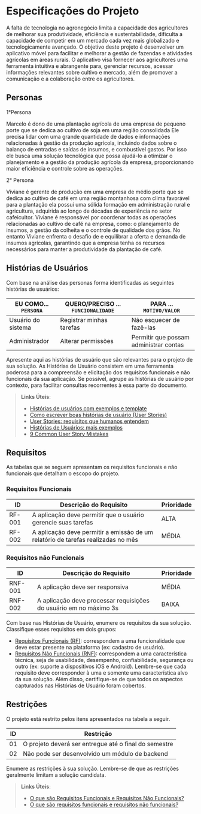 # Especificações do Projeto

A falta de tecnologia no agronegócio limita a capacidade dos agricultores de melhorar sua produtividade, eficiência e sustentabilidade, dificulta a capacidade de competir em um mercado cada vez mais globalizado e tecnologicamente avançado. O objetivo deste projeto é desenvolver um aplicativo móvel para facilitar e melhorar a gestão de fazendas e atividades agrícolas em áreas rurais. O aplicativo visa fornecer aos agricultores uma ferramenta intuitiva e abrangente para, gerenciar recursos, acessar informações relevantes sobre cultivo e mercado, além de promover a comunicação e a colaboração entre os agricultores.


## Personas
1°Persona

Marcelo é dono de uma plantação agrícola de uma empresa de pequeno porte que se dedica ao cultivo de soja em uma região consolidada Ele precisa lidar com uma grande quantidade de dados e informações relacionadas à gestão da produção agrícola, incluindo dados sobre o balanço de entradas e saídas de insumos, e combustível gastos. Por isso ele busca uma solução tecnológica que possa ajudá-lo a otimizar o planejamento e a gestão da produção agrícola da empresa, proporcionando maior eficiência e controle sobre as operações.

2° Persona

Viviane é gerente de produção em uma empresa de médio porte que se dedica ao cultivo de café em uma região montanhosa com clima favorável para a plantação ela possui uma sólida formação em administração rural e agricultura, adquirida ao longo de décadas de experiência no setor cafeicultor. Viviane é responsável por coordenar todas as operações relacionadas ao cultivo de café na empresa, como: o planejamento de insumos, a gestão da colheita e o controle de qualidade dos grãos. No entanto Viviane enfrenta o desafio de e equilibrar a oferta e demanda de insumos agrícolas, garantindo que a empresa tenha os recursos necessários para manter a produtividade da plantação de café.

## Histórias de Usuários

Com base na análise das personas forma identificadas as seguintes histórias de usuários:

|EU COMO... `PERSONA`| QUERO/PRECISO ... `FUNCIONALIDADE` |PARA ... `MOTIVO/VALOR`                 |
|--------------------|------------------------------------|----------------------------------------|
|Usuário do sistema  | Registrar minhas tarefas           | Não esquecer de fazê-las               |
|Administrador       | Alterar permissões                 | Permitir que possam administrar contas |

Apresente aqui as histórias de usuário que são relevantes para o projeto de sua solução. As Histórias de Usuário consistem em uma ferramenta poderosa para a compreensão e elicitação dos requisitos funcionais e não funcionais da sua aplicação. Se possível, agrupe as histórias de usuário por contexto, para facilitar consultas recorrentes à essa parte do documento.

> **Links Úteis**:
> - [Histórias de usuários com exemplos e template](https://www.atlassian.com/br/agile/project-management/user-stories)
> - [Como escrever boas histórias de usuário (User Stories)](https://medium.com/vertice/como-escrever-boas-users-stories-hist%C3%B3rias-de-usu%C3%A1rios-b29c75043fac)
> - [User Stories: requisitos que humanos entendem](https://www.luiztools.com.br/post/user-stories-descricao-de-requisitos-que-humanos-entendem/)
> - [Histórias de Usuários: mais exemplos](https://www.reqview.com/doc/user-stories-example.html)
> - [9 Common User Story Mistakes](https://airfocus.com/blog/user-story-mistakes/)

## Requisitos

As tabelas que se seguem apresentam os requisitos funcionais e não funcionais que detalham o escopo do projeto.

### Requisitos Funcionais

|ID    | Descrição do Requisito  | Prioridade | 
|------|-----------------------------------------|----| 
|RF-001| A aplicação deve permitir que o usuário gerencie suas tarefas | ALTA |  
|RF-002| A aplicação deve permitir a emissão de um relatório de tarefas realizadas no mês   | MÉDIA | 


### Requisitos não Funcionais

|ID     | Descrição do Requisito  |Prioridade |
|-------|-------------------------|----|
|RNF-001| A aplicação deve ser responsiva | MÉDIA | 
|RNF-002| A aplicação deve processar requisições do usuário em no máximo 3s |  BAIXA | 

Com base nas Histórias de Usuário, enumere os requisitos da sua solução. Classifique esses requisitos em dois grupos:

- [Requisitos Funcionais
 (RF)](https://pt.wikipedia.org/wiki/Requisito_funcional):
 correspondem a uma funcionalidade que deve estar presente na
  plataforma (ex: cadastro de usuário).
- [Requisitos Não Funcionais
  (RNF)](https://pt.wikipedia.org/wiki/Requisito_n%C3%A3o_funcional):
  correspondem a uma característica técnica, seja de usabilidade,
  desempenho, confiabilidade, segurança ou outro (ex: suporte a
  dispositivos iOS e Android).
Lembre-se que cada requisito deve corresponder à uma e somente uma
característica alvo da sua solução. Além disso, certifique-se de que
todos os aspectos capturados nas Histórias de Usuário foram cobertos.

## Restrições

O projeto está restrito pelos itens apresentados na tabela a seguir.

|ID| Restrição                                             |
|--|-------------------------------------------------------|
|01| O projeto deverá ser entregue até o final do semestre |
|02| Não pode ser desenvolvido um módulo de backend        |


Enumere as restrições à sua solução. Lembre-se de que as restrições geralmente limitam a solução candidata.

> **Links Úteis**:
> - [O que são Requisitos Funcionais e Requisitos Não Funcionais?](https://codificar.com.br/requisitos-funcionais-nao-funcionais/)
> - [O que são requisitos funcionais e requisitos não funcionais?](https://analisederequisitos.com.br/requisitos-funcionais-e-requisitos-nao-funcionais-o-que-sao/)
